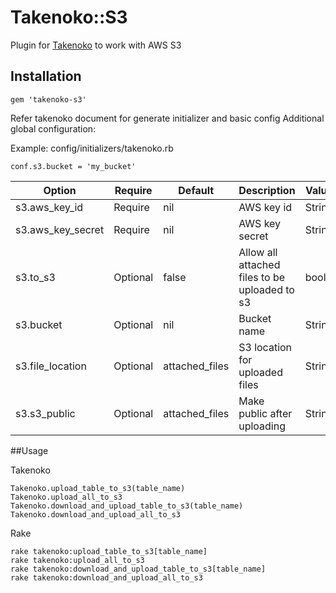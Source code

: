 # Takenoko::S3

Plugin for [Takenoko](https://github.com/khiemns54/takenoko) to work with AWS S3

## Installation

```
gem 'takenoko-s3'
```

Refer takenoko document for generate initializer and basic config
Additional global configuration:

Example: config/initializers/takenoko.rb
    
    conf.s3.bucket = 'my_bucket'

|Option|Require|Default|Description|Value|Overwrite(*)|
|---|---|---|---|---|---|
|s3.aws_key_id|Require|nil|AWS key id|String|No|
|s3.aws_key_secret|Require|nil|AWS key secret|String|No|
|s3.to_s3|Optional|false|Allow all attached files to be uploaded to s3|bool|Yes|
|s3.bucket|Optional|nil|Bucket name|String|Yes|
|s3.file_location|Optional|attached_files|S3 location for uploaded files|String|Yes|
|s3.s3_public|Optional|attached_files|Make public after uploading|String|Yes|

##Usage

Takenoko

    Takenoko.upload_table_to_s3(table_name)
    Takenoko.upload_all_to_s3
    Takenoko.download_and_upload_table_to_s3(table_name)
    Takenoko.download_and_upload_all_to_s3

Rake

    rake takenoko:upload_table_to_s3[table_name]
    rake takenoko:upload_all_to_s3
    rake takenoko:download_and_upload_table_to_s3[table_name]
    rake takenoko:download_and_upload_all_to_s3
